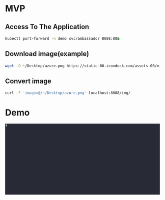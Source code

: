 # MVP
## Access To The Application
```sh
kubectl port-forward -n demo svc/ambassador 8088:80&
```
## Download image(example)
```sh
wget -O ~/Desktop/azure.png https://static-00.iconduck.com/assets.00/microsoft-azure-icon-512x396-6fn0yfat.png
```
## Convert image
```sh
curl -F 'image=@/~/Desktop/azure.png' localhost:8088/img/
```
# Demo
![Image](./app.gif)